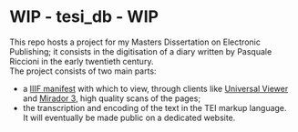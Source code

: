 # WIP - tesi_db - WIP

This repo hosts a project for my Masters Dissertation on Electronic Publishing; it consists in the digitisation of a diary written by Pasquale Riccioni in the early twentieth century.  
The project consists of two main parts: 
- a [IIIF manifest](https://dariobaldini98.github.io/tesi_db/iiif/tesi_db_manifest.json) with which to view, through clients like [Universal Viewer](https://uv-v4.netlify.app/#?manifest=https://dariobaldini98.github.io/tesi_db/iiif/tesi_db_manifest.json) and [Mirador 3](https://projectmirador.org/embed/?iiif-content=https://dariobaldini98.github.io/tesi_db/iiif/tesi_db_manifest.json), high quality scans of the pages;
- the transcription and encoding of the text in the TEI markup language.  
It will eventually be made public on a dedicated website.
